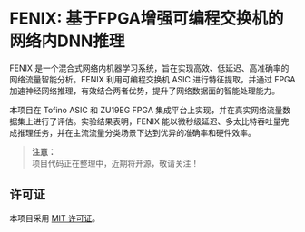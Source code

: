 # FENIX: 基于FPGA增强可编程交换机的网络内DNN推理

FENIX 是一个混合式网络内机器学习系统，旨在实现高效、低延迟、高准确率的网络流量智能分析。FENIX 利用可编程交换机 ASIC 进行特征提取，并通过 FPGA 加速神经网络推理，有效结合两者优势，提升了网络数据面的智能处理能力。

本项目在 Tofino ASIC 和 ZU19EG FPGA 集成平台上实现，并在真实网络流量数据集上进行了评估。实验结果表明，FENIX 能以微秒级延迟、多太比特吞吐量完成推理任务，并在主流流量分类场景下达到优异的准确率和硬件效率。

> **注意：**  
> 项目代码正在整理中，近期将开源，敬请关注！

## 许可证

本项目采用 [MIT 许可证](LICENSE)。
